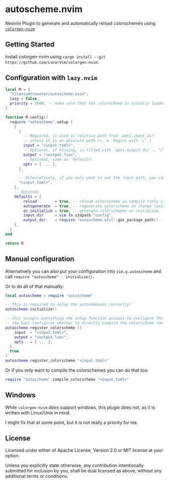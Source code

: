 # autoscheme.nvim

Neovim Plugin to generate and automatically reload colorschemes using [`colorgen-nvim`](https://github.com/LunarVim/colorgen-nvim).

## Getting Started

Install colorgen-nvim using `cargo install --git https://github.com/LunarVim/colorgen-nvim`.

## Configuration with `lazy.nvim`

```lua
local M = {
  "titaniumtraveler/autoscheme.nvim",
  lazy = false,
  priority = 1000, -- make sure that the colorscheme is actually loaded first
}

function M.config()
  require "autoscheme".setup {
    {
      {
        -- Required, is used as relative path from `opts.input_dir`
        -- unless it is an absolute path (i. e. begins with `/`.)
        input = "<input.toml>",
        -- Optional, if missing, is filled with `opts.output_dir .. "/" .. "<input>.lua`
        output = "<output.lua>",
        -- Optional, same as `defaults`
        opts = { ... },
      },

      -- Alternatively, if you only want to set the input path, you can also use a simple string
      "<input.toml>",
    },
    -- Optional
    defaults = {
        reload        = true, -- reload colorscheme on compile (only if the colorscheme is currently active)
        autogenerate  = true, -- regenerate colorscheme on change (using an autocommand)
        on_initialize = true, -- generate colorschemes on initialize
        input_dir     = vim.fn.stdpath "config",
        output_dir    = require "autoscheme.util".get_package_path() .. "/colors",
    },
  }
end

return M
```

## Manual configuration

Alternatively you can also put your configuration into `vim.g.autoscheme`
and call `require "autoscheme" . initialize()`.

Or to do all of that manually:

```lua
local autoscheme = require "autoscheme"

-- this is required to setup the autocommands correctly!
autoscheme.initialize()

-- this accepts everything the setup function accepts to configure the colorschemes
-- the bool configures whether to directly compile the colorscheme (defaults to false)
autoscheme.register_colorscheme ({
    input  = "<input.toml>",
    output = "<output.lua>",
    opts   = { ... },
  },
  true
)
autoscheme.register_colorscheme "<input.toml>"
```

Or if you only want to compile the colorschemes you can do that too:

```lua
require "autoscheme".compile_colorscheme "<input.toml>"
```

## Windows

While `colorgen-nvim` *does* support windows, this plugin does not,
as it is written with Linux/Unix in mind.

I might fix that at some point, but it is not really a priority for me.

## License

Licensed under either of Apache License, Version 2.0 or MIT license at your option.

Unless you explicitly state otherwise, any contribution intentionally submitted for inclusion by you,
shall be dual licensed as above, without any additional terms or conditions.
